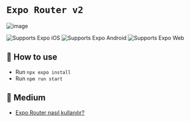 # `Expo Router v2` 

![image](https://miro.medium.com/v2/resize:fit:720/format:webp/1*4q2rmkFKB-Q9nJB-3I0iXw.png)

<p>
  <!-- iOS -->
  <a>
    <img alt="Supports Expo iOS" longdesc="Supports Expo iOS" src="https://img.shields.io/badge/iOS-4630EB.svg?style=flat-square&logo=APPLE&labelColor=999999&logoColor=fff" />
  </a>
  <!-- Android -->
  <a>
    <img alt="Supports Expo Android" longdesc="Supports Expo Android" src="https://img.shields.io/badge/Android-4630EB.svg?style=flat-square&logo=ANDROID&labelColor=A4C639&logoColor=fff" />
  </a>
  <!-- Web -->
  <a>
    <img alt="Supports Expo Web" longdesc="Supports Expo Web" src="https://img.shields.io/badge/web-4630EB.svg?style=flat-square&logo=GOOGLE-CHROME&labelColor=4285F4&logoColor=fff" />
  </a>
</p>


## 🚀 How to use

- Run `npx expo install`
- Run `npm run start`

## 📝 Medium

- [Expo Router nasıl kullanılır?][rne]

[rne]: https://alper-bayram.medium.com/expo-router-nas%C4%B1l-kullan%C4%B1l%C4%B1r-8cd03ab956b3